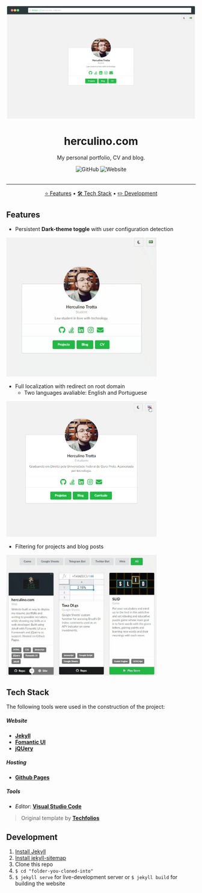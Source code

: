 <div align="center">
	<a href="https://herculino.com" target="_blank">
    	<img alt="herculino.com" title="herculino.com" src="./images/projects/herculino.com.png" width="500" />
    </a>
</div>

<h1 align="center">herculino.com</h1>
<p align="center">My personal portfolio, CV and blog.</p>

<div align="center">
  <img alt="GitHub" src="https://img.shields.io/github/license/eitchtee/eitchtee.github.io?style=for-the-badge">
  <img alt="Website" src="https://img.shields.io/website?style=for-the-badge&url=https%3A%2F%2Fherculino.com">
</div>

<br/>

---

<p align="center">
    <a href="#features">⭐ Features</a> •
    <a href="#tech-stack">🛠️ Tech Stack</a> • 
    <a href="#development">✏️ Development</a>
</p>

## Features

- Persistent **Dark-theme toggle** with user configuration detection

<img alt="Theme toggler feature example" title="Theme toggler" src="./.github/theme_toggle.gif" width="400" />

- Full localization with redirect on root domain
  - Two languages avaliable: English and Portuguese

<img alt="Localization feature example" title="Localization" src="./.github/localization.gif" width="400" />

- Filtering for projects and blog posts

<img alt="Filter feature example" title="Filter" src="./.github/filter.gif" width="400" />

## Tech Stack

The following tools were used in the construction of the project:

##### **Website**

-   **[Jekyll](https://jekyllrb.com/)**
-   **[Fomantic UI](https://fomantic-ui.com/)**
-   **[jQUery](https://jquery.com/)**

##### **Hosting**

-   **[Github Pages](https://pages.github.com/)**

##### **Tools**

-   _Editor_:  **[Visual Studio Code](https://code.visualstudio.com/)**

> Original template by **[Techfolios](http://techfolios.github.io/)**


## Development

1. [Install Jekyll](https://jekyllrb.com/docs/installation/)
1. [Install jekyll-sitemap](https://github.com/jekyll/jekyll-sitemap)
1. Clone this repo
1. ```$ cd "folder-you-cloned-into"```
1. ```$ jekyll serve``` for live-development server or ```$ jekyll build``` for building the website
